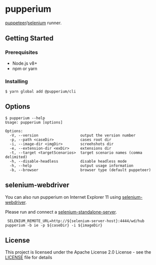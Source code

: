 # pupperium

[puppeteer](https://github.com/GoogleChrome/puppeteer)/[selenium](https://www.seleniumhq.org) runner.

## Getting Started

### Prerequisites
- Node.js v8+
- npm or yarn

### Installing
```
$ yarn global add @pupperium/cli
```

## Options
```
$ pupperium --help
Usage: pupperium [options]

Options:
  -V, --version                   output the version number
  -p, --path <caseDir>            cases root dir
  -i, --image-dir <imgDir>        screehshots dir
  -e, --extension-dir <exDir>     extensions dir
  -t, --target <targetScenarios>  target scenario names (comma delimited)
  -h, --disable-headless          disable headless mode
  -h, --help                      output usage information
  -b, --browser                   browser type (default puppeteer)
```

## selenium-webdriver
You can also run pupperium on Internet Explorer 11 using [selenium-webdriver](https://www.seleniumhq.org/projects/webdriver/).

Please run and connect a [selenium-standalone-server](https://www.seleniumhq.org/download/).

```
 SELENIUM_REMOTE_URL=http://${selenium-server-host}:4444/wd/hub pupperium -b ie -p ${caseDir} -i ${imageDir}
```

## License
This project is licensed under the Apache License 2.0 License - see the [LICENSE](LICENSE) file for details
